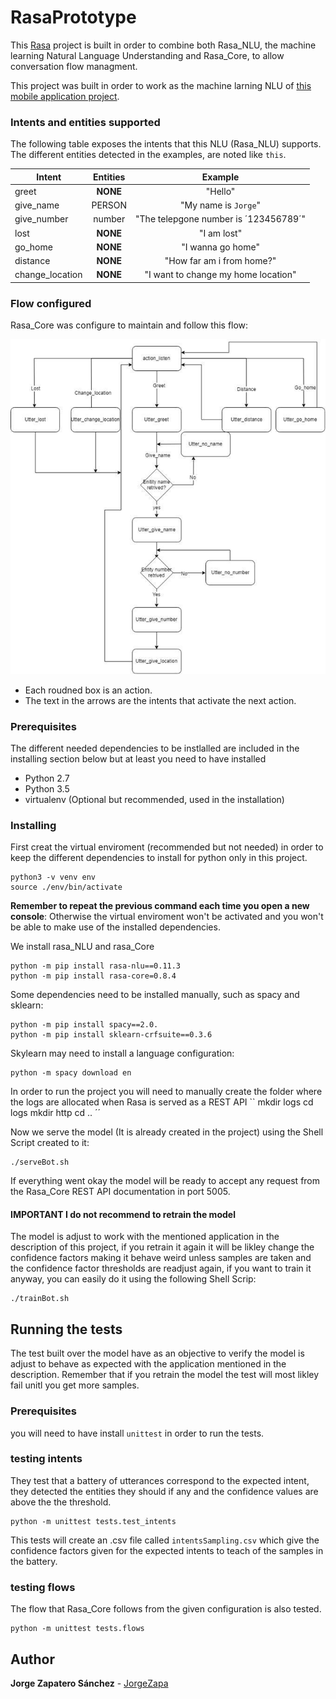# RasaPrototype
This [Rasa](https://rasa.com/) project is built in order to combine both Rasa_NLU,
the machine learning Natural Language Understanding and Rasa_Core, to allow conversation flow
managment.

This project was built in order to work as the machine larning NLU of [this mobile application project](https://github.com/JorgeZapa/PrototypeChatbot).

### Intents and entities supported
The following table exposes the intents that this NLU (Rasa_NLU) supports. The different entities detected in the examples, are
noted like `this`.

| Intent        | Entities      | Example |
| ------------- |:-------------:|:------:|
|   greet   | **NONE** | "Hello" |
| give_name      | PERSON      |  "My name is `Jorge`" |
| give_number | number      |    "The telepgone number is ´123456789´" |
| lost | **NONE** | "I am lost"|
| go_home | **NONE** | "I wanna go home" |
| distance | **NONE**| "How far am i from home?"|
| change_location | **NONE** | "I want to change my home location"|

### Flow configured
Rasa_Core was configure to maintain and follow this flow:

![alt text](https://raw.githubusercontent.com/JorgeZapa/RasaPrototype/master/RasaCoreFlow.jpg)
* Each roudned box is an action.
* The text in the arrows are the intents that activate the next action.



### Prerequisites

The different needed dependencies to be instlalled are included in the installing section below but at least you need to have installed

* Python 2.7
* Python 3.5
* virtualenv (Optional but recommended, used in the installation)

### Installing

First creat the virtual enviroment (recommended but not needed) in order to keep the different dependencies to install for python only
in this project.

```
python3 -v venv env
source ./env/bin/activate
```
**Remember to repeat the previous command each time you open a new console**: Otherwise the virtual enviroment won't be activated and you won't
be able to make use of the installed dependencies.

We install rasa_NLU and rasa_Core
```
python -m pip install rasa-nlu==0.11.3
python -m pip install rasa-core=0.8.4
```
Some dependencies need to be installed manually, such as spacy and sklearn:

```
python -m pip install spacy==2.0.
python -m pip install sklearn-crfsuite==0.3.6
```

Skylearn may need to install a language configuration:
```
python -m spacy download en
```

In order to run the project you will need to manually create the folder where the logs are allocated when Rasa is served as
a REST API
``
mkdir logs
cd logs
mkdir http
cd ..
´´

Now we serve the model (It is already created in the project) using the Shell Script created to it:
```
./serveBot.sh
```
If everything went okay the model will be ready to accept any request from the Rasa_Core REST API documentation in port 5005.

#### IMPORTANT I do not recommend to retrain the model
The model is adjust to work with the mentioned application
in the description of this project, if you retrain it again it will be likley change the confidence factors making it behave 
weird unless samples are taken and the confidence factor thresholds are readjust again, if you want to train it anyway, you can
easily do it using the following Shell Scrip:
```
./trainBot.sh
```

## Running the tests

The test built over the model have as an objective to verify the model is adjust to behave as expected with the application mentioned in the 
description. Remember that if you retrain the model the test will most likley fail unitl you get more samples.

### Prerequisites
you will need to have install `unittest` in order to run the tests.

### testing intents

They test that a battery of utterances correspond to the expected intent, they detected the entities they should if any and
the confidence values are above the the threshold.

```
python -m unittest tests.test_intents
```
This tests will create an .csv file called `intentsSampling.csv` which give the confidence factors given for the expected intents
to teach of the samples in the battery.

### testing flows

The flow that Rasa_Core follows from the given configuration is also tested.

```
python -m unittest tests.flows
```

## Author

**Jorge Zapatero Sánchez** - [JorgeZapa](https://github.com/JorgeZapa)

